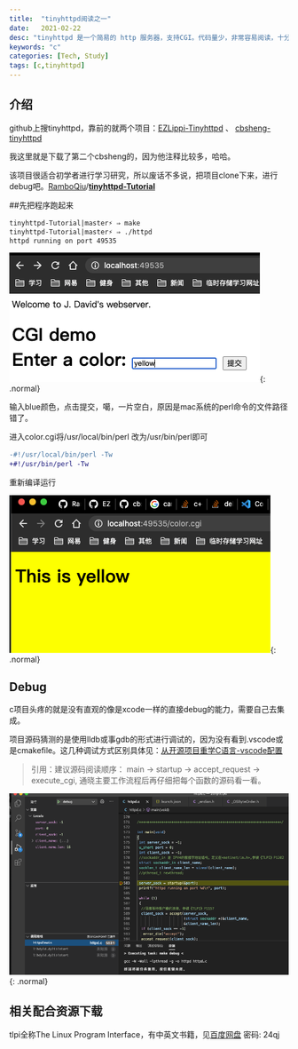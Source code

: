 ```yaml
---
title:  "tinyhttpd阅读之一"
date:   2021-02-22
desc: "tinyhttpd 是一个简易的 http 服务器，支持CGI。代码量少，非常容易阅读，十分适合网络编程初学者学习的项目。"
keywords: "c"
categories: [Tech, Study]
tags: [c,tinyhttpd]
---
```


## 介绍

github上搜tinyhttpd，靠前的就两个项目：[EZLippi-Tinyhttpd](https://github.com/EZLippi/Tinyhttpd) 、 [cbsheng-tinyhttpd](https://github.com/cbsheng/tinyhttpd)

我这里就是下载了第二个cbsheng的，因为他注释比较多，哈哈。

该项目很适合初学者进行学习研究，所以废话不多说，把项目clone下来，进行debug吧。[RamboQiu](https://github.com/RamboQiu)/**[tinyhttpd-Tutorial](https://github.com/RamboQiu/tinyhttpd-Tutorial)**

##先把程序跑起来

```shell
tinyhttpd-Tutorial|master⚡ ⇒ make
tinyhttpd-Tutorial|master⚡ ⇒ ./httpd
httpd running on port 49535
```

![index](/assets/img/study/screenshot-20210223-103437.png){: .normal}

输入blue颜色，点击提交，噶，一片空白，原因是mac系统的perl命令的文件路径错了。

进入color.cgi将/usr/local/bin/perl 改为/usr/bin/perl即可

```diff
-#!/usr/local/bin/perl -Tw
+#!/usr/bin/perl -Tw
```

重新编译运行

![WechatIMG98](/assets/img/study/WechatIMG98.png){: .normal}

## Debug

c项目头疼的就是没有直观的像是xcode一样的直接debug的能力，需要自己去集成。

项目源码猜测的是使用lldb或事gdb的形式进行调试的，因为没有看到.vscode或是cmakefile。这几种调试方式区别具体见：[从开源项目重学C语言-vscode配置](https://ramboqiu.github.io/posts/%E4%BB%8E%E5%BC%80%E6%BA%90%E9%A1%B9%E7%9B%AE%E9%87%8D%E5%AD%A6C%E8%AF%AD%E8%A8%80-vscode%E9%85%8D%E7%BD%AE/)

>  引用：建议源码阅读顺序： main -> startup -> accept_request -> execute_cgi, 通晓主要工作流程后再仔细把每个函数的源码看一看。

![screenshot-20210222-162445](/assets/img/study/screenshot-20210222-162445.png){: .normal}



## 相关配合资源下载

tlpi全称The Linux Program Interface，有中英文书籍，见[百度网盘](https://pan.baidu.com/s/1SFgcmrcai3BhtRcc27z0dA) 密码: 24qj

